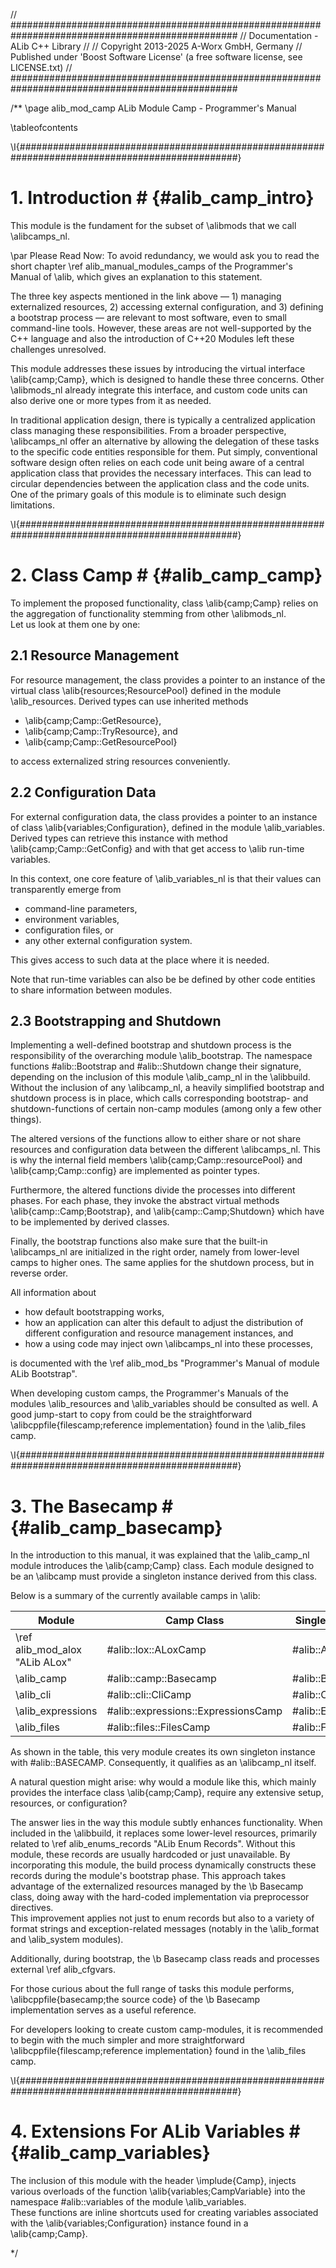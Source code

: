 // #################################################################################################
//  Documentation - ALib C++ Library
//
//  Copyright 2013-2025 A-Worx GmbH, Germany
//  Published under 'Boost Software License' (a free software license, see LICENSE.txt)
// #################################################################################################

/**
\page alib_mod_camp   ALib Module Camp - Programmer's Manual

\tableofcontents

\I{################################################################################################}
# 1. Introduction #  {#alib_camp_intro}

This module is the fundament for the subset of \alibmods that we call \alibcamps_nl.

\par Please Read Now:
    To avoid redundancy, we would ask you to read the short chapter
    \ref alib_manual_modules_camps of the Programmer's Manual of \alib, which gives an 
    explanation to this statement.
                                       
The three key aspects mentioned in the link above — 1) managing externalized resources, 2) accessing 
external configuration, and 3) defining a bootstrap process — are relevant 
to most software, even to small command-line tools.
However, these areas are not well-supported by the C++ language and also the introduction of 
C++20 Modules left these challenges unresolved.

This module addresses these issues by introducing the virtual interface \alib{camp;Camp}, which 
is designed to handle these three concerns. 
Other \alibmods_nl already integrate this interface, and custom code units can also derive one 
or more types from it as needed.

In traditional application design, there is typically a centralized application class managing 
these responsibilities. From a broader perspective, \alibcamps_nl offer an alternative by allowing 
the delegation of these tasks to the specific code entities responsible for them.
Put simply, conventional software design often relies on each code unit being aware of a 
central application class that provides the necessary interfaces. 
This can lead to circular dependencies between the application class and the code units. 
One of the primary goals of this module is to eliminate such design limitations.
   
 
\I{################################################################################################}
# 2. Class Camp # {#alib_camp_camp}
To implement the proposed functionality, class \alib{camp;Camp} relies on the aggregation
of functionality stemming from other \alibmods_nl.<br> 
Let us look at them one by one:

## 2.1 Resource Management ##
For resource management, the class provides a pointer to an instance of the virtual class 
\alib{resources;ResourcePool} defined in the module \alib_resources. 
Derived types can use inherited methods
- \alib{camp;Camp::GetResource},
- \alib{camp;Camp::TryResource}, and
- \alib{camp;Camp::GetResourcePool}

to access externalized string resources conveniently.

## 2.2 Configuration Data ##
For external configuration data, the class provides a pointer to an instance of
class \alib{variables;Configuration}, defined in the module \alib_variables. 
Derived types can retrieve this instance with method \alib{camp;Camp::GetConfig} and with that
get access to \alib run-time variables. 

In this context, one core feature of \alib_variables_nl is that their values can transparently 
emerge from 
- command-line parameters, 
- environment variables,  
- configuration files, or 
- any other external configuration system.

This gives access to such data at the place where it is needed.           

Note that run-time variables can also be be defined by other code entities to share information 
between modules. 


## 2.3 Bootstrapping and Shutdown ##
Implementing a well-defined bootstrap and shutdown process is the responsibility of the
overarching module \alib_bootstrap. The namespace functions #alib::Bootstrap and #alib::Shutdown
change their signature, depending on the inclusion of this module \alib_camp_nl in the \alibbuild.
Without the inclusion of any \alibcamp_nl, a heavily simplified bootstrap and shutdown process is 
in place, which calls corresponding bootstrap- and shutdown-functions
of certain non-camp modules (among only a few other things). 

The altered versions of the functions allow to either share or not share resources and configuration 
data between the different \alibcamps_nl. 
This is why the internal field members \alib{camp;Camp::resourcePool} and \alib{camp;Camp::config}
are implemented as pointer types.  

Furthermore, the altered functions divide the processes into different phases. For each phase,
they invoke the abstract virtual methods \alib{camp::Camp;Bootstrap}, and
\alib{camp::Camp;Shutdown} which have to be implemented by derived classes.<br>

Finally, the bootstrap functions also make sure that the built-in \alibcamps_nl are initialized
in the right order, namely from lower-level camps to higher ones. The same applies for the
shutdown process, but in reverse order.

All information about 
- how default bootstrapping works,
- how an application can alter this default to adjust the distribution of different configuration
  and resource management instances, and
- how a using code may inject own \alibcamps_nl into these processes,

is documented with the \ref alib_mod_bs  "Programmer's Manual of module ALib Bootstrap".   

When developing custom camps, the Programmer's Manuals of the modules \alib_resources and
\alib_variables should be consulted as well.
A good jump-start to copy from could be the straightforward 
\alibcppfile{filescamp;reference implementation} found in the \alib_files camp.
 
\I{################################################################################################}
# 3. The Basecamp # {#alib_camp_basecamp}
In the introduction to this manual, it was explained that the \alib_camp_nl module introduces 
the \alib{camp;Camp} class. 
Each module designed to be an \alibcamp must provide a singleton instance derived from this class.

Below is a summary of the currently available camps in \alib:

Module                         | Camp Class                          | Singleton Instance
-------------------------------|-------------------------------------|--------------------------
\ref alib_mod_alox "ALib ALox" | #alib::lox::ALoxCamp                | #alib::ALOX
\alib_camp                     | #alib::camp::Basecamp               | #alib::BASECAMP
\alib_cli                      | #alib::cli::CliCamp                 | #alib::CLI
\alib_expressions              | #alib::expressions::ExpressionsCamp | #alib::EXPRESSIONS
\alib_files                    | #alib::files::FilesCamp             | #alib::FILES
       
As shown in the table, this very module creates its own singleton instance with #alib::BASECAMP. 
Consequently, it qualifies as an \alibcamp_nl itself.

A natural question might arise: why would a module like this, which mainly provides the interface 
class \alib{camp;Camp}, require any extensive setup, resources, or configuration?    

The answer lies in the way this module subtly enhances functionality. When included in the
\alibbuild, it replaces some lower-level resources, primarily related to 
\ref alib_enums_records "ALib Enum Records". 
Without this module, these records are usually hardcoded or just unavailable. 
By incorporating this module, the build process dynamically constructs these records during the 
module's bootstrap phase. 
This approach takes advantage of the externalized resources managed by the \b Basecamp class, 
doing away with the hard-coded implementation via preprocessor directives.<br>
This improvement applies not just to enum records but also to a variety of format strings and 
exception-related messages (notably in the \alib_format and \alib_system modules). 

Additionally, during bootstrap, the \b Basecamp class reads and processes external
\ref alib_cfgvars.

For those curious about the full range of tasks this module performs, 
\alibcppfile{basecamp;the source code} of the \b Basecamp implementation serves as a useful 
reference.

For developers looking to create custom camp-modules, it is recommended to begin with the much 
simpler and more straightforward \alibcppfile{filescamp;reference implementation} found in 
the \alib_files camp.

\I{################################################################################################}
# 4. Extensions For ALib Variables # {#alib_camp_variables}
The inclusion of this module with the header \implude{Camp}, injects various overloads
of the function \alib{variables;CampVariable} into the namespace #alib::variables of the module 
\alib_variables.<br>
These functions are inline shortcuts used for creating variables associated with the 
\alib{variables;Configuration} instance found in a \alib{camp;Camp}.

*/
